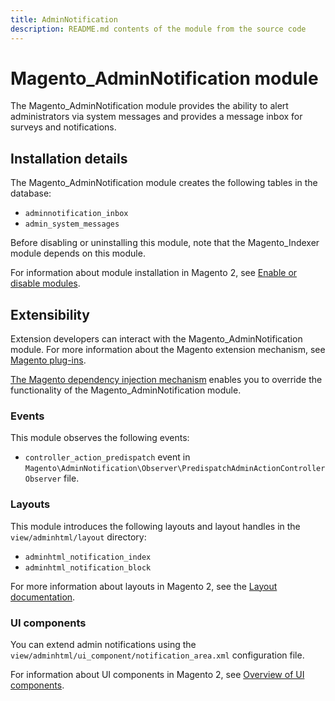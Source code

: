 ```yaml
---
title: AdminNotification
description: README.md contents of the module from the source code
---
```


# Magento_AdminNotification module

The Magento_AdminNotification module provides the ability to alert administrators via system messages and provides a message inbox for surveys and notifications.

## Installation details

The Magento_AdminNotification module creates the following tables in the database:

- `adminnotification_inbox`
- `admin_system_messages`

Before disabling or uninstalling this module, note that the Magento_Indexer module depends on this module.

For information about module installation in Magento 2, see [Enable or disable modules](https://experienceleague.adobe.com/docs/commerce-operations/installation-guide/tutorials/manage-modules.html).

## Extensibility

Extension developers can interact with the Magento_AdminNotification module. For more information about the Magento extension mechanism, see [Magento plug-ins](https://developer.adobe.com/commerce/php/development/components/plugins/).

[The Magento dependency injection mechanism](https://developer.adobe.com/commerce/php/development/components/dependency-injection/) enables you to override the functionality of the Magento_AdminNotification module.

### Events

This module observes the following events:

- `controller_action_predispatch` event in `Magento\AdminNotification\Observer\PredispatchAdminActionControllerObserver` file.

### Layouts

This module introduces the following layouts and layout handles in the `view/adminhtml/layout` directory:

- `adminhtml_notification_index`
- `adminhtml_notification_block`

For more information about layouts in Magento 2, see the [Layout documentation](https://developer.adobe.com/commerce/frontend-core/guide/layouts/).

### UI components

You can extend admin notifications using the `view/adminhtml/ui_component/notification_area.xml` configuration file.

For information about UI components in Magento 2, see [Overview of UI components](https://developer.adobe.com/commerce/frontend-core/ui-components/).
